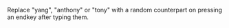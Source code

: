Replace "yang", "anthony" or "tony" with a random counterpart on pressing an endkey after typing them.